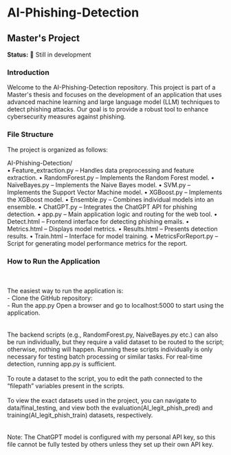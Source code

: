 # AI-Phishing-Detection
## Master's Project

**Status:** 🚧 Still in development

### Introduction
Welcome to the AI-Phishing-Detection repository. This project is part of a Master's thesis and focuses on the development of an application that uses advanced machine learning and large language model (LLM) techniques to detect phishing attacks. Our goal is to provide a robust tool to enhance cybersecurity measures against phishing.

### File Structure
The project is organized as follows:

AI-Phishing-Detection/<br>
•	Feature_extraction.py – Handles data preprocessing and feature extraction.
•	RandomForest.py – Implements the Random Forest model.
•	NaïveBayes.py – Implements the Naive Bayes model.
•	SVM.py – Implements the Support Vector Machine model.
•	XGBoost.py – Implements the XGBoost model.
•	Ensemble.py – Combines individual models into an ensemble.
•	ChatGPT.py – Integrates the ChatGPT API for phishing detection.
•	app.py – Main application logic and routing for the web tool.
•	Detect.html – Frontend interface for detecting phishing emails.
•	Metrics.html – Displays model metrics.
•	Results.html – Presents detection results.
•	Train.html – Interface for model training.
•	MetricsForReport.py – Script for generating model performance metrics for the report.



<h3>How to Run the Application</h3><br><br>
The easiest way to run the application is:<br>
-	Clone the GitHub repository:<br>
-	Run the app.py 
Open a browser and go to localhost:5000 to start using the application.<br>
<br><br>
The backend scripts (e.g., RandomForest.py, NaiveBayes.py etc.) can also be run individually, but they require a valid dataset to be routed to the script; otherwise, nothing will happen. Running these scripts individually is only necessary for testing batch processing or similar tasks. For real-time detection, running app.py is sufficient.<br><br>
To route a dataset to the script, you to edit the path connected to the “filepath” variables present in the scripts.<br><br>
To view the exact datasets used in the project, you can navigate to data/final_testing, and view both the evaluation(AI_legit_phish_pred) and training(AI_legit_phish_train) datasets, respectively.<br><br>
<br>Note: The ChatGPT model is configured with my personal API key, so this file cannot be fully tested by others unless they set up their own API key.<br>


